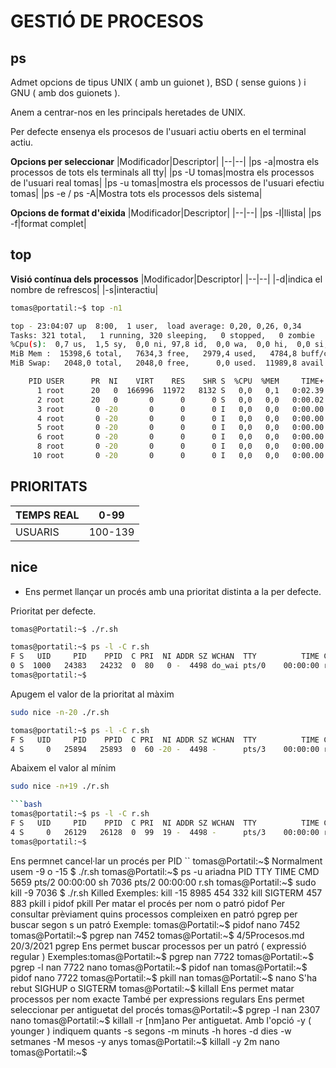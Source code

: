 # GESTIÓ DE PROCESOS

## ps

Admet opcions de tipus UNIX ( amb un guionet ), BSD ( sense guions ) i GNU ( amb dos guionets ).

Anem a centrar-nos en les principals heretades de UNIX.

Per defecte ensenya els procesos de l'usuari actiu oberts en el terminal actiu.

**Opcions per seleccionar**
|Modificador|Descriptor|
|--|--|
|ps -a|mostra els processos de tots els terminals all tty|
|ps -U tomas|mostra els processos de l'usuari real tomas|
|ps -u tomas|mostra els processos de l'usuari efectiu tomas|
|ps -e / ps -A|Mostra tots els processos dels sistema|

**Opcions de format d'eixida**
|Modificador|Descriptor|
|--|--|
|ps -l|llista|
|ps -f|format complet|

## top

**Visió contínua dels processos**
|Modificador|Descriptor|
|--|--|
|-d|indica el nombre de refrescos|
|-s|interactiu|

```bash
tomas@portatil:~$ top -n1

top - 23:04:07 up  8:00,  1 user,  load average: 0,20, 0,26, 0,34
Tasks: 321 total,   1 running, 320 sleeping,   0 stopped,   0 zombie
%Cpu(s):  0,7 us,  1,5 sy,  0,0 ni, 97,8 id,  0,0 wa,  0,0 hi,  0,0 si,  0,0 st
MiB Mem :  15398,6 total,   7634,3 free,   2979,4 used,   4784,8 buff/cache
MiB Swap:   2048,0 total,   2048,0 free,      0,0 used.  11989,8 avail Mem 

    PID USER      PR  NI    VIRT    RES    SHR S  %CPU  %MEM     TIME+ COMMAND  
      1 root      20   0  166996  11972   8132 S   0,0   0,1   0:02.39 systemd  
      2 root      20   0       0      0      0 S   0,0   0,0   0:00.02 kthreadd 
      3 root       0 -20       0      0      0 I   0,0   0,0   0:00.00 rcu_gp   
      4 root       0 -20       0      0      0 I   0,0   0,0   0:00.00 rcu_par+ 
      5 root       0 -20       0      0      0 I   0,0   0,0   0:00.00 slub_fl+ 
      6 root       0 -20       0      0      0 I   0,0   0,0   0:00.00 netns    
      8 root       0 -20       0      0      0 I   0,0   0,0   0:00.00 kworker+ 
     10 root       0 -20       0      0      0 I   0,0   0,0   0:00.00 mm_perc+
```
## PRIORITATS

|TEMPS REAL|0-99|
|--|--|
|USUARIS|100-139|

## nice

*  Ens permet llançar un procés amb una prioritat distinta a la per defecte.

Prioritat per defecte.
```bash
tomas@Portatil:~$ ./r.sh
```
```bash
tomas@portatil:~$ ps -l -C r.sh
F S   UID     PID    PPID  C PRI  NI ADDR SZ WCHAN  TTY          TIME CMD
0 S  1000   24383   24232  0  80   0 -  4498 do_wai pts/0    00:00:00 r.sh
tomas@portatil:~$ 
```
Apugem el valor de la prioritat al màxim
```bash
sudo nice -n-20 ./r.sh
```

```bash
tomas@portatil:~$ ps -l -C r.sh
F S   UID     PID    PPID  C PRI  NI ADDR SZ WCHAN  TTY          TIME CMD
4 S     0   25894   25893  0  60 -20 -  4498 -      pts/3    00:00:00 r.sh
```

Abaixem el valor al mínim

```bash
sudo nice -n+19 ./r.sh

```bash
tomas@portatil:~$ ps -l -C r.sh
F S   UID     PID    PPID  C PRI  NI ADDR SZ WCHAN  TTY          TIME CMD
4 S     0   26129   26128  0  99  19 -  4498 -      pts/3    00:00:00 r.sh
tomas@portatil:~$ 
```

Ens permnet cancel·lar un procés per PID
``
tomas@Portatil:~$
Normalment usem -9 o -15
$ ./r.sh
tomas@Portatil:~$ ps -u ariadna
PID TTY
TIME CMD
5659 pts/2
00:00:00 sh
7036 pts/2
00:00:00 r.sh
tomas@Portatil:~$ sudo kill -9 7036
$ ./r.sh
Killed
Exemples: kill -15 8985 454 332 kill SIGTERM 457 883
pkill i pidof
pkill Per matar el procés per nom o patró
pidof Per consultar prèviament quins processos compleixen en patró
pgrep per buscar segon s un patró
Exemple:
tomas@Portatil:~$ pidof nano
7452
tomas@Portatil:~$ pgrep nan
7452
tomas@Portatil:~$
4/5Procesos.md
20/3/2021
pgrep
Ens permet buscar processos per un patró ( expressió regular )
Exemples:tomas@Portatil:~$ pgrep nan
7722
tomas@Portatil:~$ pgrep -l nan
7722 nano
tomas@Portatil:~$ pidof nan
tomas@Portatil:~$ pidof nano
7722
tomas@Portatil:~$ pkill nan
tomas@Portatil:~$ nano
S'ha rebut SIGHUP o SIGTERM
tomas@Portatil:~$
killall
Ens permet matar processos per nom exacte
També per expressions regulars
Ens permet seleccionar per antiguetat del procés
tomas@Portatil:~$ pgrep -l nan
2307 nano
tomas@Portatil:~$ killall -r [nm]ano
Per antiguetat. Amb l'opció -y ( younger ) indiquem quants -s segons -m minuts -h hores -d dies -w setmanes
-M mesos -y anys
tomas@Portatil:~$ killall -y 2m nano
tomas@Portatil:~$
